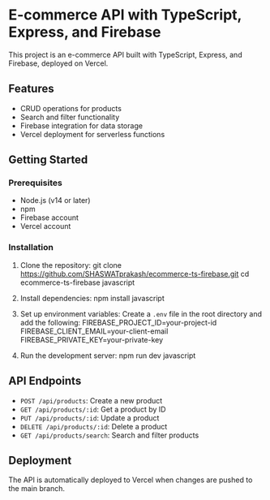 # E-commerce API with TypeScript, Express, and Firebase

This project is an e-commerce API built with TypeScript, Express, and Firebase, deployed on Vercel.

## Features

- CRUD operations for products
- Search and filter functionality
- Firebase integration for data storage
- Vercel deployment for serverless functions

## Getting Started

### Prerequisites

- Node.js (v14 or later)
- npm
- Firebase account
- Vercel account

### Installation

1. Clone the repository:
git clone https://github.com/SHASWATprakash/ecommerce-ts-firebase.git cd ecommerce-ts-firebase
javascript



2. Install dependencies:
npm install
javascript



3. Set up environment variables:
Create a `.env` file in the root directory and add the following:
FIREBASE_PROJECT_ID=your-project-id FIREBASE_CLIENT_EMAIL=your-client-email FIREBASE_PRIVATE_KEY=your-private-key

4. Run the development server:
npm run dev
javascript



## API Endpoints

- `POST /api/products`: Create a new product
- `GET /api/products/:id`: Get a product by ID
- `PUT /api/products/:id`: Update a product
- `DELETE /api/products/:id`: Delete a product
- `GET /api/products/search`: Search and filter products

## Deployment

The API is automatically deployed to Vercel when changes are pushed to the main branch.

